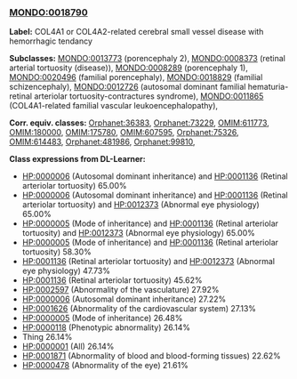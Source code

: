 
### [MONDO:0018790](http://purl.obolibrary.org/obo/MONDO_0018790)
**Label:** COL4A1 or COL4A2-related cerebral small vessel disease with hemorrhagic tendancy

**Subclasses:** [MONDO:0013773](http://purl.obolibrary.org/obo/MONDO_0013773) (porencephaly 2), [MONDO:0008373](http://purl.obolibrary.org/obo/MONDO_0008373) (retinal arterial tortuosity (disease)), [MONDO:0008289](http://purl.obolibrary.org/obo/MONDO_0008289) (porencephaly 1), [MONDO:0020496](http://purl.obolibrary.org/obo/MONDO_0020496) (familial porencephaly), [MONDO:0018829](http://purl.obolibrary.org/obo/MONDO_0018829) (familial schizencephaly), [MONDO:0012726](http://purl.obolibrary.org/obo/MONDO_0012726) (autosomal dominant familial hematuria-retinal arteriolar tortuosity-contractures syndrome), [MONDO:0011865](http://purl.obolibrary.org/obo/MONDO_0011865) (COL4A1-related familial vascular leukoencephalopathy), 

**Corr. equiv. classes:** [Orphanet:36383](http://www.orpha.net/ORDO/Orphanet_36383), [Orphanet:73229](http://www.orpha.net/ORDO/Orphanet_73229), [OMIM:611773](http://purl.obolibrary.org/obo/OMIM_611773), [OMIM:180000](http://purl.obolibrary.org/obo/OMIM_180000), [OMIM:175780](http://purl.obolibrary.org/obo/OMIM_175780), [OMIM:607595](http://purl.obolibrary.org/obo/OMIM_607595), [Orphanet:75326](http://www.orpha.net/ORDO/Orphanet_75326), [OMIM:614483](http://purl.obolibrary.org/obo/OMIM_614483), [Orphanet:481986](http://www.orpha.net/ORDO/Orphanet_481986), [Orphanet:99810](http://www.orpha.net/ORDO/Orphanet_99810), 

**Class expressions from DL-Learner:**

- [HP:0000006](http://purl.obolibrary.org/obo/HP_0000006) (Autosomal dominant inheritance) and [HP:0001136](http://purl.obolibrary.org/obo/HP_0001136) (Retinal arteriolar tortuosity) 65.00%
- [HP:0000006](http://purl.obolibrary.org/obo/HP_0000006) (Autosomal dominant inheritance) and [HP:0001136](http://purl.obolibrary.org/obo/HP_0001136) (Retinal arteriolar tortuosity) and [HP:0012373](http://purl.obolibrary.org/obo/HP_0012373) (Abnormal eye physiology) 65.00%
- [HP:0000005](http://purl.obolibrary.org/obo/HP_0000005) (Mode of inheritance) and [HP:0001136](http://purl.obolibrary.org/obo/HP_0001136) (Retinal arteriolar tortuosity) and [HP:0012373](http://purl.obolibrary.org/obo/HP_0012373) (Abnormal eye physiology) 65.00%
- [HP:0000005](http://purl.obolibrary.org/obo/HP_0000005) (Mode of inheritance) and [HP:0001136](http://purl.obolibrary.org/obo/HP_0001136) (Retinal arteriolar tortuosity) 58.30%
- [HP:0001136](http://purl.obolibrary.org/obo/HP_0001136) (Retinal arteriolar tortuosity) and [HP:0012373](http://purl.obolibrary.org/obo/HP_0012373) (Abnormal eye physiology) 47.73%
- [HP:0001136](http://purl.obolibrary.org/obo/HP_0001136) (Retinal arteriolar tortuosity) 45.62%
- [HP:0002597](http://purl.obolibrary.org/obo/HP_0002597) (Abnormality of the vasculature) 27.92%
- [HP:0000006](http://purl.obolibrary.org/obo/HP_0000006) (Autosomal dominant inheritance) 27.22%
- [HP:0001626](http://purl.obolibrary.org/obo/HP_0001626) (Abnormality of the cardiovascular system) 27.13%
- [HP:0000005](http://purl.obolibrary.org/obo/HP_0000005) (Mode of inheritance) 26.48%
- [HP:0000118](http://purl.obolibrary.org/obo/HP_0000118) (Phenotypic abnormality) 26.14%
- Thing 26.14%
- [HP:0000001](http://purl.obolibrary.org/obo/HP_0000001) (All) 26.14%
- [HP:0001871](http://purl.obolibrary.org/obo/HP_0001871) (Abnormality of blood and blood-forming tissues) 22.62%
- [HP:0000478](http://purl.obolibrary.org/obo/HP_0000478) (Abnormality of the eye) 21.61%



